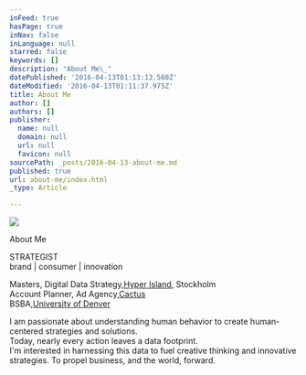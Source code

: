 ```yaml
---
inFeed: true
hasPage: true
inNav: false
inLanguage: null
starred: false
keywords: []
description: "About Me\_"
datePublished: '2016-04-13T01:13:13.560Z'
dateModified: '2016-04-13T01:11:37.975Z'
title: About Me
author: []
authors: []
publisher:
  name: null
  domain: null
  url: null
  favicon: null
sourcePath: _posts/2016-04-13-about-me.md
published: true
url: about-me/index.html
_type: Article

---
```

![](https://the-grid-user-content.s3-us-west-2.amazonaws.com/8547fbc1-5ff7-49b6-ae11-c57f034ec6c5.jpg)

About Me 

STRATEGIST  
brand | consumer | innovation

Masters, Digital Data Strategy,[Hyper Island][0], Stockholm  
Account Planner, Ad Agency,[Cactus][1]  
BSBA,[University of Denver][2]

I am passionate about understanding human behavior to create human-centered strategies and solutions.  
Today, nearly every action leaves a data footprint.  
I'm interested in harnessing this data to fuel creative thinking and innovative strategies. To propel business, and the world, forward.

[0]: https://www.hyperisland.com/
[1]: http://cactusdenver.com/
[2]: http://daniels.du.edu/about/